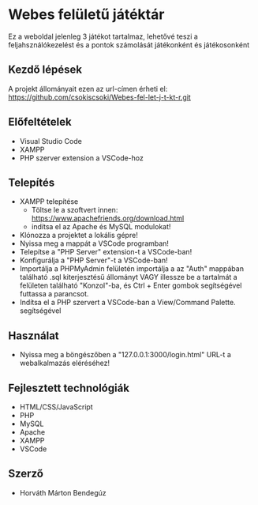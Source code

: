 # Webes felületű játéktár
Ez a weboldal jelenleg 3 játékot tartalmaz, lehetővé teszi a feljahsználókezelést és a pontok számolását játékonként és játékosonként

## Kezdő lépések
A projekt állományait ezen az url-címen érheti el:
https://github.com/csokiscsoki/Webes-fel-let-j-t-kt-r.git

## Előfeltételek
- Visual Studio Code
- XAMPP
- PHP szerver extension a VSCode-hoz

## Telepítés
- XAMPP telepítése
  - Töltse le a szoftvert innen: https://www.apachefriends.org/download.html
  - indítsa el az Apache és MySQL modulokat!
- Klónozza a projektet a lokális gépre!
- Nyissa meg a mappát a VSCode programban!
- Telepítse a "PHP Server" extension-t a VSCode-ban!
- Konfigurálja a "PHP Server"-t a VSCode-ban!
- Importálja a PHPMyAdmin felületén importálja a az "Auth" mappában található .sql kiterjesztésű állományt VAGY illessze be a tartalmát a felületen található "Konzol"-ba, és Ctrl + Enter gombok segítségével futtassa a parancsot.
- Indítsa el a PHP szervert a VSCode-ban a View/Command Palette. segítségével

## Használat
- Nyissa meg a böngészőben a "127.0.0.1:3000/login.html" URL-t a webalkalmazás eléréséhez!

## Fejlesztett technológiák
- HTML/CSS/JavaScript
- PHP
- MySQL
- Apache
- XAMPP
- VSCode

## Szerző
- Horváth Márton Bendegúz 

